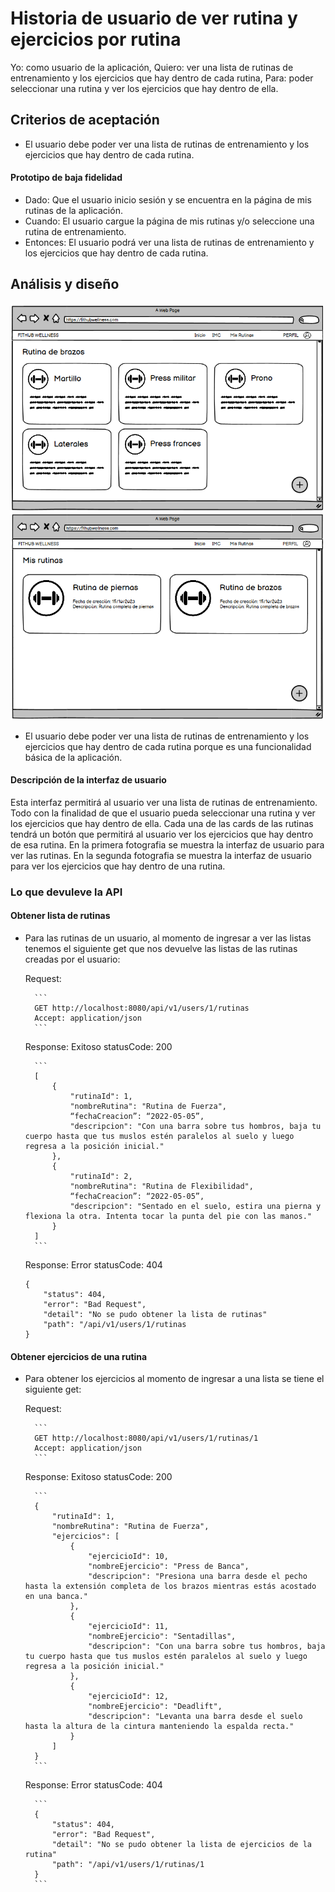 # Historia de usuario de ver rutina y ejercicios por rutina

Yo: como usuario de la aplicación,
Quiero: ver una lista de rutinas de entrenamiento y los ejercicios que hay dentro de cada rutina,
Para: poder seleccionar una rutina y ver los ejercicios que hay dentro de ella.

## Criterios de aceptación

- El usuario debe poder ver una lista de rutinas de entrenamiento y los ejercicios que hay dentro de cada rutina.

#### Prototipo de baja fidelidad

- Dado: Que el usuario inicio sesión y se encuentra en la página de mis rutinas de la aplicación.
- Cuando: El usuario cargue la página de mis rutinas y/o seleccione una rutina de entrenamiento.
- Entonces: El usuario podrá ver una lista de rutinas de entrenamiento y los ejercicios que hay dentro de cada rutina. 

## Análisis y diseño

<img src="../assets/historia30.png" alt="Historia de usuario de ver rutina y ejercicios por rutina" width="500px" ><br/>
<img src="../assets/historia35.png" alt="Historia de usuario de ver rutina y ejercicios por rutina" width="500px" ><br/>

- El usuario debe poder ver una lista de rutinas de entrenamiento y los ejercicios que hay dentro de cada rutina porque es una funcionalidad básica de la aplicación.

#### Descripción de la interfaz de usuario

Esta interfaz permitirá al usuario ver una lista de rutinas de entrenamiento. Todo con la finalidad de que el usuario pueda seleccionar una rutina y ver los ejercicios que hay dentro de ella. Cada una de las cards de las rutinas tendrá un botón que permitirá al usuario ver los ejercicios que hay dentro de esa rutina. En la primera fotografia se muestra la interfaz de usuario para ver las rutinas. En la segunda fotografia se muestra la interfaz de usuario para ver los ejercicios que hay dentro de una rutina.

### Lo que devuleve la API

#### Obtener lista de rutinas

- Para las rutinas de un usuario, al momento de ingresar a ver las listas tenemos el siguiente get que nos devuelve las listas de las rutinas creadas por el usuario:

    Request:

        ```
        GET http://localhost:8080/api/v1/users/1/rutinas
        Accept: application/json
        ```

    Response: Exitoso statusCode: 200
    
        ```
        [
            {
                "rutinaId": 1,
                "nombreRutina": "Rutina de Fuerza",
                “fechaCreacion”: “2022-05-05”,
                "descripcion": "Con una barra sobre tus hombros, baja tu cuerpo hasta que tus muslos estén paralelos al suelo y luego regresa a la posición inicial."
            },
            {
                "rutinaId": 2,
                "nombreRutina": "Rutina de Flexibilidad",
                “fechaCreacion”: “2022-05-05”,
                "descripcion": "Sentado en el suelo, estira una pierna y flexiona la otra. Intenta tocar la punta del pie con las manos."
            }
        ]
        ```

    Response: Error statusCode: 404

    ```
    {
        "status": 404,
        "error": "Bad Request",
        "detail": "No se pudo obtener la lista de rutinas"
        "path": "/api/v1/users/1/rutinas
    }

#### Obtener ejercicios de una rutina

- Para obtener los ejercicios al momento de ingresar a una lista se tiene el siguiente get:

    Request:

        ```
        GET http://localhost:8080/api/v1/users/1/rutinas/1
        Accept: application/json
        ```

    Response: Exitoso statusCode: 200
    
        ```
        {
            "rutinaId": 1,
            "nombreRutina": "Rutina de Fuerza",
            "ejercicios": [
                {
                    "ejercicioId": 10,
                    "nombreEjercicio": "Press de Banca",
                    "descripcion": "Presiona una barra desde el pecho hasta la extensión completa de los brazos mientras estás acostado en una banca."
                },
                {
                    "ejercicioId": 11,
                    "nombreEjercicio": "Sentadillas",
                    "descripcion": "Con una barra sobre tus hombros, baja tu cuerpo hasta que tus muslos estén paralelos al suelo y luego regresa a la posición inicial."
                },
                {
                    "ejercicioId": 12,
                    "nombreEjercicio": "Deadlift",
                    "descripcion": "Levanta una barra desde el suelo hasta la altura de la cintura manteniendo la espalda recta."
                }
            ]
        }
        ```

    Response: Error statusCode: 404
    
        ```
        {
            "status": 404,
            "error": "Bad Request",
            "detail": "No se pudo obtener la lista de ejercicios de la rutina"
            "path": "/api/v1/users/1/rutinas/1
        }
        ```